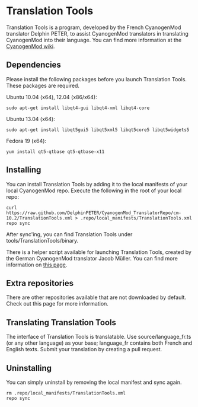 Translation Tools
=================

Translation Tools is a program, developed by the French CyanogenMod translator Delphin PETER, to assist CyanogenMod translators in translating CyanogenMod into their language. You can find more information at the [CyanogenMod wiki](http://wiki.cyanogenmod.org/w/Doc:_Translation_Tool).

Dependencies
------------

Please install the following packages before you launch Translation Tools. These packages are required.

Ubuntu 10.04 (x64), 12.04 (x86/x64):

    sudo apt-get install libqt4-gui libqt4-xml libqt4-core

Ubuntu 13.04 (x64):

    sudo apt-get install libqt5gui5 libqt5xml5 libqt5core5 libqt5widgets5

Fedora 19 (x64):

    yum install qt5-qtbase qt5-qtbase-x11

Installing
----------

You can install Translation Tools by adding it to the local manifests of your local CyanogenMod repo. Execute the following in the root of your local repo:

    curl https://raw.github.com/DelphinPETER/CyanogenMod_TranslatorRepo/cm-10.2/TranslationTools.xml > .repo/local_manifests/TranslationTools.xml
    repo sync

After sync'ing, you can find Translation Tools under tools/TranslationTools/binary.

There is a helper script available for launching Translation Tools, created by the German CyanogenMod translator Jacob Müller. You can find more information on [this page](https://github.com/jackmu95/tt).

Extra repositories
------------------

There are other repositories available that are not downloaded by default. Check out this page for more information.

Translating Translation Tools
-----------------------------

The interface of Translation Tools is translatable. Use source/language_fr.ts (or any other language) as your base; language_fr contains both French and English texts. Submit your translation by creating a pull request.

Uninstalling
------------

You can simply uninstall by removing the local manifest and sync again.

    rm .repo/local_manifests/TranslationTools.xml
    repo sync
